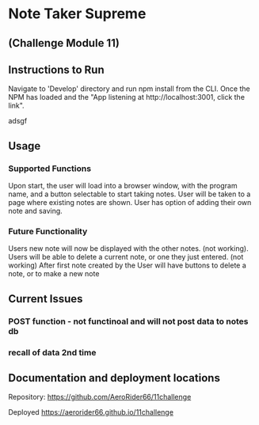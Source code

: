 # Note Taker Supreme  
## (Challenge Module 11)

## Instructions to Run
Navigate to 'Develop' directory and run npm install from the CLI.  Once the NPM has loaded and the "App listening at http://localhost:3001, click the link".


adsgf
## Usage
### Supported Functions
Upon start, the user will load into a browser window, with the program name, and a button selectable to start taking notes.
User will be taken to a page where existing notes are shown. 
User has option of adding their own note and saving.  

### Future Functionality
Users new note will now be displayed with the other notes. (not working).
Users will be able to delete a current note, or one they just entered.  (not working)
After first note created by the User will have buttons to delete a note, or to make a new note

## Current Issues 
### POST function - not functinoal and will not post data to notes db
### recall of data 2nd time

## Documentation and deployment locations
Repository:
https://github.com/AeroRider66/11challenge

Deployed
https://aerorider66.github.io/11challenge